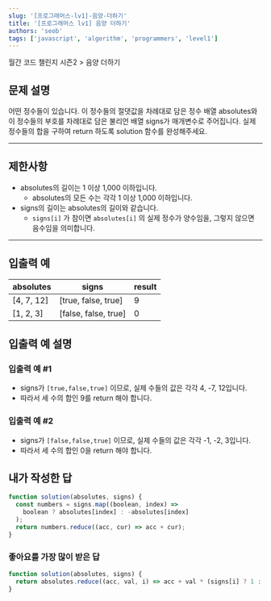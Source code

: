 ```yaml
---
slug: '[프로그래머스-lv1]-음양-더하기'
title: '[프로그래머스 lv1] 음양 더하기'
authors: 'seob'
tags: ['javascript', 'algorithm', 'programmers', 'level1']
---
```


월간 코드 챌린지 시즌2 \> 음양 더하기

## 문제 설명

어떤 정수들이 있습니다. 이 정수들의 절댓값을 차례대로 담은 정수 배열 absolutes와 이 정수들의 부호를 차례대로 담은 불리언 배열 signs가 매개변수로 주어집니다. 실제 정수들의 합을 구하여 return 하도록 solution 함수를 완성해주세요.

<!--truncate-->

---

## 제한사항

- absolutes의 길이는 1 이상 1,000 이하입니다.
  - absolutes의 모든 수는 각각 1 이상 1,000 이하입니다.
- signs의 길이는 absolutes의 길이와 같습니다.
  - `signs[i]` 가 참이면 `absolutes[i]` 의 실제 정수가 양수임을, 그렇지 않으면 음수임을 의미합니다.

---

## 입출력 예

| absolutes  | signs                | result |
| ---------- | -------------------- | ------ |
| [4, 7, 12] | [true, false, true]  | 9      |
| [1, 2, 3]  | [false, false, true] | 0      |

## 입출력 예 설명

### 입출력 예 #1

- signs가 `[true,false,true]` 이므로, 실제 수들의 값은 각각 4, -7, 12입니다.
- 따라서 세 수의 합인 9를 return 해야 합니다.

### 입출력 예 #2

- signs가 `[false,false,true]` 이므로, 실제 수들의 값은 각각 -1, -2, 3입니다.
- 따라서 세 수의 합인 0을 return 해야 합니다.

## 내가 작성한 답

```js
function solution(absolutes, signs) {
  const numbers = signs.map((boolean, index) =>
    boolean ? absolutes[index] : -absolutes[index]
  );
  return numbers.reduce((acc, cur) => acc + cur);
}
```

### 좋아요를 가장 많이 받은 답

```js
function solution(absolutes, signs) {
  return absolutes.reduce((acc, val, i) => acc + val * (signs[i] ? 1 : -1), 0);
}
```
